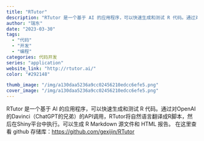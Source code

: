 ```yaml
---
title: "RTutor"
description: "RTutor 是一个基于 AI 的应用程序，可以快速生成和测试 R 代码。通过对OpenAI的Davinci（ChatG"
author: "瑞东"
date: "2023-03-30"
tags:
  - "代码"
  - "开发"
  - "编程"
categories: 代码开发
series: "application"
website_link: "http://rtutor.ai/"
color: "#292148"

thumb_image: "/img/a130daa5236a9cc02456210edcc6efe5.png"
cover_image: "/img/a130daa5236a9cc02456210edcc6efe5.png"
---
```


RTutor 是一个基于 AI 的应用程序，可以快速生成和测试 R 代码。通过对OpenAI的Davinci（ChatGPT的兄弟）的API调用，RTutor将自然语言翻译成R脚本，然后在Shiny平台中执行。可以生成 R Markdown 源文件和 HTML 报告。 在这里查看 github 存储库：https://github.com/gexijin/RTutor